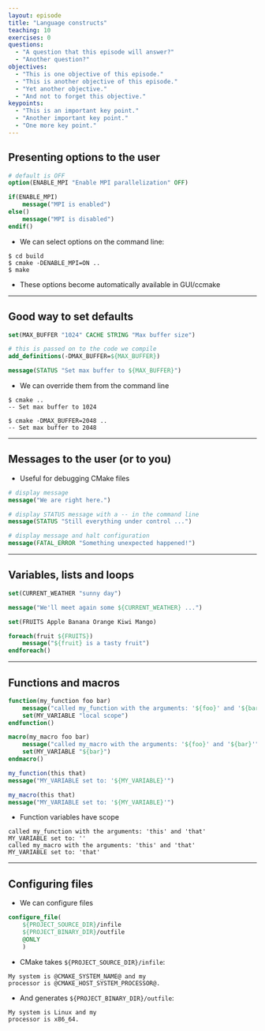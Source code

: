 ```yaml
---
layout: episode
title: "Language constructs"
teaching: 10
exercises: 0
questions:
  - "A question that this episode will answer?"
  - "Another question?"
objectives:
  - "This is one objective of this episode."
  - "This is another objective of this episode."
  - "Yet another objective."
  - "And not to forget this objective."
keypoints:
  - "This is an important key point."
  - "Another important key point."
  - "One more key point."
---
```


## Presenting options to the user

```cmake
# default is OFF
option(ENABLE_MPI "Enable MPI parallelization" OFF)

if(ENABLE_MPI)
    message("MPI is enabled")
else()
    message("MPI is disabled")
endif()
```

- We can select options on the command line:

```shell
$ cd build
$ cmake -DENABLE_MPI=ON ..
$ make
```

- These options become automatically available in GUI/ccmake

---

## Good way to set defaults

```cmake
set(MAX_BUFFER "1024" CACHE STRING "Max buffer size")

# this is passed on to the code we compile
add_definitions(-DMAX_BUFFER=${MAX_BUFFER})

message(STATUS "Set max buffer to ${MAX_BUFFER}")
```

- We can override them from the command line

```shell
$ cmake ..
-- Set max buffer to 1024

$ cmake -DMAX_BUFFER=2048 ..
-- Set max buffer to 2048
```

---

## Messages to the user (or to you)

- Useful for debugging CMake files

```cmake
# display message
message("We are right here.")

# display STATUS message with a -- in the command line
message(STATUS "Still everything under control ...")

# display message and halt configuration
message(FATAL_ERROR "Something unexpected happened!")
```

---

## Variables, lists and loops

```cmake
set(CURRENT_WEATHER "sunny day")

message("We'll meet again some ${CURRENT_WEATHER} ...")

set(FRUITS Apple Banana Orange Kiwi Mango)

foreach(fruit ${FRUITS})
    message("${fruit} is a tasty fruit")
endforeach()
```

---

## Functions and macros

```cmake
function(my_function foo bar)
    message("called my_function with the arguments: '${foo}' and '${bar}'")
    set(MY_VARIABLE "local scope")
endfunction()

macro(my_macro foo bar)
    message("called my_macro with the arguments: '${foo}' and '${bar}'")
    set(MY_VARIABLE "${bar}")
endmacro()

my_function(this that)
message("MY_VARIABLE set to: '${MY_VARIABLE}'")

my_macro(this that)
message("MY_VARIABLE set to: '${MY_VARIABLE}'")
```

- Function variables have scope

```shell
called my_function with the arguments: 'this' and 'that'
MY_VARIABLE set to: ''
called my_macro with the arguments: 'this' and 'that'
MY_VARIABLE set to: 'that'
```

---

## Configuring files

- We can configure files

```cmake
configure_file(
    ${PROJECT_SOURCE_DIR}/infile
    ${PROJECT_BINARY_DIR}/outfile
    @ONLY
    )
```

- CMake takes `${PROJECT_SOURCE_DIR}/infile`:

```shell
My system is @CMAKE_SYSTEM_NAME@ and my
processor is @CMAKE_HOST_SYSTEM_PROCESSOR@.
```

- And generates `${PROJECT_BINARY_DIR}/outfile`:

```shell
My system is Linux and my
processor is x86_64.
```
